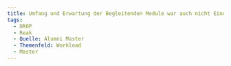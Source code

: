 ```yaml
---
title: Umfang und Erwartung der Begleitenden Module war auch nicht Eindeutig
tags:
  - DROP
  - Reak
  - Quelle: Alumni Master
  - Themenfeld: Workload
  - Master
---
```

